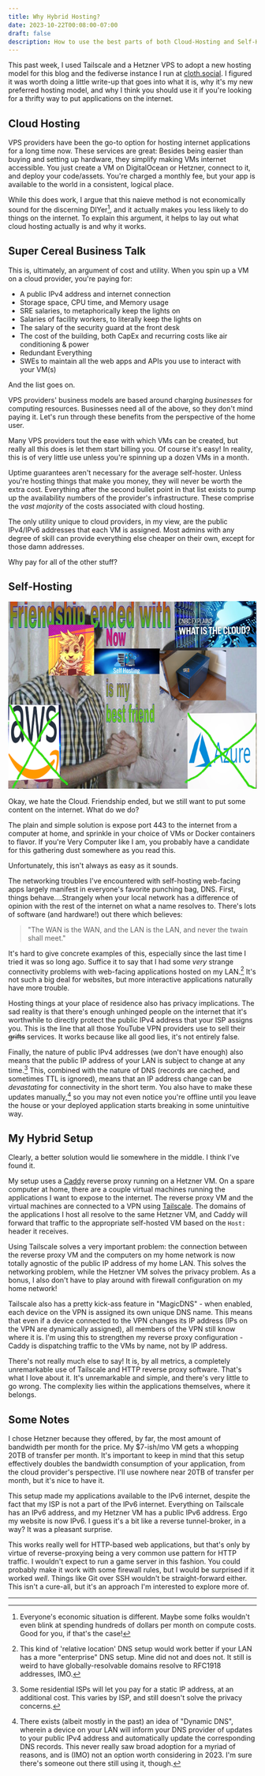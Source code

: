```yaml
---
title: Why Hybrid Hosting?
date: 2023-10-22T00:08:00-07:00
draft: false
description: How to use the best parts of both Cloud-Hosting and Self-Hosting to make your life easier.
---
```


This past week, I used Tailscale and a Hetzner VPS to adopt a new hosting model for this blog and the fediverse instance I run at [cloth.social](https://cloth.social). I figured it was worth doing a little write-up that goes into what it is, why it's my new preferred hosting model, and why I think you should use it if you're looking for a thrifty way to put applications on the internet.

## Cloud Hosting

VPS providers have been the go-to option for hosting internet applications for a long time now. These services are great: Besides being easier than buying and setting up hardware, they simplify making VMs internet accessible. You just create a VM on DigitalOcean or Hetzner, connect to it, and deploy your code/assets. You're charged a monthly fee, but your app is available to the world in a consistent, logical place.

While this does work, I argue that this naieve method is not economically sound for the discerning DIYer[^1], and it actually makes you less likely to do things on the internet. To explain this argument, it helps to lay out what cloud hosting actually is and why it works.

## Super Cereal Business Talk

This is, ultimately, an argument of cost and utility. When you spin up a VM on a cloud provider, you're paying for:

- A public IPv4 address and internet connection
- Storage space, CPU time, and Memory usage
- SRE salaries, to metaphorically keep the lights on
- Salaries of facility workers, to literally keep the lights on
- The salary of the security guard at the front desk
- The cost of the building, both CapEx and recurring costs like air conditioning & power
- Redundant Everything
- SWEs to maintain all the web apps and APIs you use to interact with your VM(s)

And the list goes on.

VPS providers' business models are based around charging *businesses* for computing resources. Businesses need all of the above, so they don't mind paying it. Let's run through these benefits from the perspective of the home user.

Many VPS providers tout the ease with which VMs can be created, but really all this does is let them start billing you. Of course it's easy! In reality, this is of very little use unless you're spinning up a dozen VMs in a month.

Uptime guarantees aren't necessary for the average self-hoster. Unless you're hosting things that make you money, they will never be worth the extra cost. Everything after the second bullet point in that list exists to pump up the availability numbers of the provider's infrastructure. These comprise the *vast majority* of the costs associated with cloud hosting.

The only utility unique to cloud providers, in my view, are the public IPv4/IPv6 addresses that each VM is assigned. Most admins with any degree of skill can provide everything else cheaper on their own, except for those damn addresses.

Why pay for all of the other stuff?

## Self-Hosting

![](cloud-friendship-ended.png)

Okay, we hate the Cloud. Friendship ended, but we still want to put some content on the internet. What do we do?

The plain and simple solution is expose port 443 to the internet from a computer at home, and sprinkle in your choice of VMs or Docker containers to flavor. If you're Very Computer like I am, you probably have a candidate for this gathering dust somewhere as you read this.

Unfortunately, this isn't always as easy as it sounds.

The networking troubles I've encountered with self-hosting web-facing apps largely manifest in everyone's favorite punching bag, DNS. First, things behave....Strangely when your local network has a difference of opinion with the rest of the internet on what a name resolves to. There's lots of software (and hardware!) out there which believes:

> "The WAN is the WAN, and the LAN is the LAN, and never the twain shall meet."

It's hard to give concrete examples of this, especially since the last time I tried it was so long ago. Suffice it to say that I had some *very* strange connectivity problems with web-facing applications hosted on my LAN.[^2] It's not such a big deal for websites, but more interactive applications naturally have more trouble.

Hosting things at your place of residence also has privacy implications. The sad reality is that there's enough unhinged people on the internet that it's worthwhile to directly protect the public IPv4 address that your ISP assigns you. This is the line that all those YouTube VPN providers use to sell their ~~grifts~~ services. It works because like all good lies, it's not entirely false.

Finally, the nature of public IPv4 addresses (we don't have enough) also means that the public IP address of your LAN is subject to change at any time.[^3] This, combined with the nature of DNS (records are cached, and sometimes TTL is ignored), means that an IP address change can be _devastating_ for connectivity in the short term. You also have to make these updates manually,[^4] so you may not even notice you're offline until you leave the house or your deployed application starts breaking in some unintuitive way.

## My Hybrid Setup

Clearly, a better solution would lie somewhere in the middle. I think I've found it.

My setup uses a [Caddy](https://caddyserver.com) reverse proxy running on a Hetzner VM. On a spare computer at home, there are a couple virtual machines running the applications I want to expose to the internet. The reverse proxy VM and the virtual machines are connected to a VPN using [Tailscale](https://tailscale.com/). The domains of the applications I host all resolve to the same Hetzner VM, and Caddy will forward that traffic to the appropriate self-hosted VM based on the `Host:` header it receives.

Using Tailscale solves a very important problem: the connection between the reverse proxy VM and the computers on my home network is now totally agnostic of the public IP address of my home LAN. This solves the networking problem, while the Hetzner VM solves the privacy problem. As a bonus, I also don't have to play around with firewall configuration on my home network!

Tailscale also has a pretty kick-ass feature in "MagicDNS" - when enabled, each device on the VPN is assigned its own unique DNS name. This means that even if a device connected to the VPN changes its IP address (IPs on the VPN are dynamically assigned), all members of the VPN still know where it is. I'm using this to strengthen my reverse proxy configuration - Caddy is dispatching traffic to the VMs by name, not by IP address.

There's not really much else to say! It is, by all metrics, a completely unremarkable use of Tailscale and HTTP reverse proxy software. That's what I love about it. It's unremarkable and simple, and there's very little to go wrong. The complexity lies within the applications themselves, where it belongs.

## Some Notes

I chose Hetzner because they offered, by far, the most amount of bandwidth per month for the price. My $7-ish/mo VM gets a whopping 20TB of transfer per month. It's important to keep in mind that this setup effectively doubles the bandwidth consumption of your application, from the cloud provider's perspective. I'll use nowhere near 20TB of transfer per month, but it's nice to have it.

This setup made my applications available to the IPv6 internet, despite the fact that my ISP is not a part of the IPv6 internet. Everything on Tailscale has an IPv6 address, and my Hetzner VM has a public IPv6 address. Ergo my website is now IPv6. I guess it's a bit like a reverse tunnel-broker, in a way? It was a pleasant surprise.

This works really well for HTTP-based web applications, but that's only by virtue of reverse-proxying being a very common use pattern for HTTP traffic. I wouldn't expect to run a game server in this fashion. You could probably make it work with some firewall rules, but I would be surprised if it worked *well*. Things like Git over SSH wouldn't be straight-forward either. This isn't a cure-all, but it's an approach I'm interested to explore more of.

---

[^1]: Everyone's economic situation is different. Maybe some folks wouldn't even blink at spending hundreds of dollars per month on compute costs. Good for you, if that's the case!
[^2]: This kind of 'relative location' DNS setup would work better if your LAN has a more "enterprise" DNS setup. Mine did not and does not. It still is weird to have globally-resolvable domains resolve to RFC1918 addresses, IMO.
[^3]: Some residential ISPs will let you pay for a static IP address, at an additional cost. This varies by ISP, and still doesn't solve the privacy concerns.
[^4]: There exists (albeit mostly in the past) an idea of "Dynamic DNS", wherein a device on your LAN will inform your DNS provider of updates to your public IPv4 address and automatically update the corresponding DNS records. This never really saw broad adoption for a myriad of reasons, and is (IMO) not an option worth considering in 2023. I'm sure there's someone out there still using it, though.
